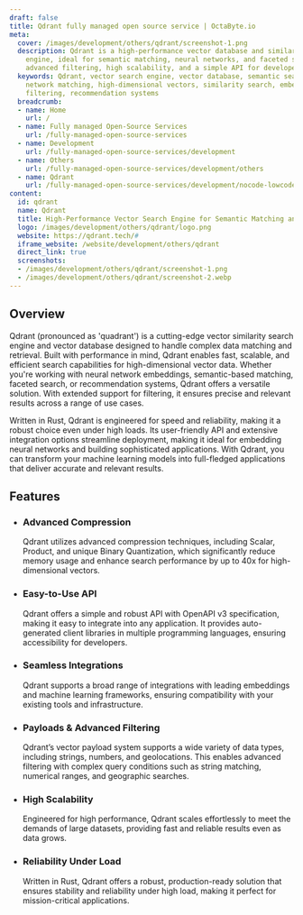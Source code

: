 ```yaml
---
draft: false
title: Qdrant fully managed open source service | OctaByte.io
meta:
  cover: /images/development/others/qdrant/screenshot-1.png
  description: Qdrant is a high-performance vector database and similarity search
    engine, ideal for semantic matching, neural networks, and faceted search. It offers
    advanced filtering, high scalability, and a simple API for developers.
  keywords: Qdrant, vector search engine, vector database, semantic search, neural
    network matching, high-dimensional vectors, similarity search, embeddings, advanced
    filtering, recommendation systems
  breadcrumb:
  - name: Home
    url: /
  - name: Fully managed Open-Source Services
    url: /fully-managed-open-source-services
  - name: Development
    url: /fully-managed-open-source-services/development
  - name: Others
    url: /fully-managed-open-source-services/development/others
  - name: Qdrant
    url: /fully-managed-open-source-services/development/nocode-lowcode/qdrant
content:
  id: qdrant
  name: Qdrant
  title: High-Performance Vector Search Engine for Semantic Matching and Recommendations
  logo: /images/development/others/qdrant/logo.png
  website: https://qdrant.tech/#
  iframe_website: /website/development/others/qdrant
  direct_link: true
  screenshots:
  - /images/development/others/qdrant/screenshot-1.png
  - /images/development/others/qdrant/screenshot-2.webp
---
```


## Overview

Qdrant (pronounced as 'quadrant') is a cutting-edge vector similarity search engine and vector database designed to handle complex data matching and retrieval. Built with performance in mind, Qdrant enables fast, scalable, and efficient search capabilities for high-dimensional vector data. Whether you're working with neural network embeddings, semantic-based matching, faceted search, or recommendation systems, Qdrant offers a versatile solution. With extended support for filtering, it ensures precise and relevant results across a range of use cases.

Written in Rust, Qdrant is engineered for speed and reliability, making it a robust choice even under high loads. Its user-friendly API and extensive integration options streamline deployment, making it ideal for embedding neural networks and building sophisticated applications. With Qdrant, you can transform your machine learning models into full-fledged applications that deliver accurate and relevant results.

## Features

- ### Advanced Compression

  Qdrant utilizes advanced compression techniques, including Scalar, Product, and unique Binary Quantization, which significantly reduce memory usage and enhance search performance by up to 40x for high-dimensional vectors.

- ### Easy-to-Use API

  Qdrant offers a simple and robust API with OpenAPI v3 specification, making it easy to integrate into any application. It provides auto-generated client libraries in multiple programming languages, ensuring accessibility for developers.

- ### Seamless Integrations

  Qdrant supports a broad range of integrations with leading embeddings and machine learning frameworks, ensuring compatibility with your existing tools and infrastructure.

- ### Payloads & Advanced Filtering

  Qdrant’s vector payload system supports a wide variety of data types, including strings, numbers, and geolocations. This enables advanced filtering with complex query conditions such as string matching, numerical ranges, and geographic searches.

- ### High Scalability

  Engineered for high performance, Qdrant scales effortlessly to meet the demands of large datasets, providing fast and reliable results even as data grows.

- ### Reliability Under Load

  Written in Rust, Qdrant offers a robust, production-ready solution that ensures stability and reliability under high load, making it perfect for mission-critical applications.
